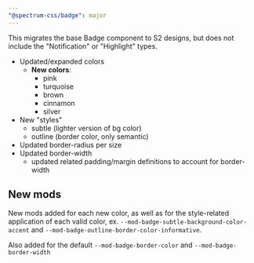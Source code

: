 ```yaml
---
"@spectrum-css/badge": major
---
```


This migrates the base Badge component to S2 designs, but does not include the "Notification" or "Highlight" types.

- Updated/expanded colors
    - **New colors**:
      - pink
      - turquoise
      - brown
      - cinnamon
      - silver
- New "styles"
  - subtle (lighter version of bg color)
  - outline (border color, only semantic)
- Updated border-radius per size
- Updated border-width
    - updated related padding/margin definitions to account for border-width

## New mods

New mods added for each new color, as well as for the style-related application of each valid color, ex. `--mod-badge-subtle-background-color-accent` and `--mod-badge-outline-border-color-informative`.

Also added for the default `--mod-badge-border-color` and `--mod-badge-border-width`
